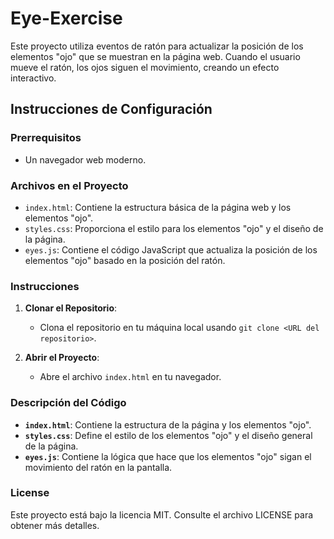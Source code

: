 # Eye-Exercise

Este proyecto utiliza eventos de ratón para actualizar la posición de los elementos "ojo" que se muestran en la página web. Cuando el usuario mueve el ratón, los ojos siguen el movimiento, creando un efecto interactivo.

## Instrucciones de Configuración

### Prerrequisitos

- Un navegador web moderno.

### Archivos en el Proyecto

- `index.html`: Contiene la estructura básica de la página web y los elementos "ojo".
- `styles.css`: Proporciona el estilo para los elementos "ojo" y el diseño de la página.
- `eyes.js`: Contiene el código JavaScript que actualiza la posición de los elementos "ojo" basado en la posición del ratón.

### Instrucciones

1. **Clonar el Repositorio**:
   - Clona el repositorio en tu máquina local usando `git clone <URL del repositorio>`.

2. **Abrir el Proyecto**:
   - Abre el archivo `index.html` en tu navegador.

### Descripción del Código

- **`index.html`**: Contiene la estructura de la página y los elementos "ojo".
- **`styles.css`**: Define el estilo de los elementos "ojo" y el diseño general de la página.
- **`eyes.js`**: Contiene la lógica que hace que los elementos "ojo" sigan el movimiento del ratón en la pantalla.

### License

Este proyecto está bajo la licencia MIT. Consulte el archivo LICENSE para obtener más detalles.
